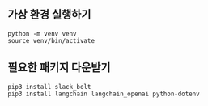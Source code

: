 ## 가상 환경 실행하기

```
python -m venv venv
source venv/bin/activate
```

## 필요한 패키지 다운받기

```
pip3 install slack_bolt
pip3 install langchain langchain_openai python-dotenv
```
